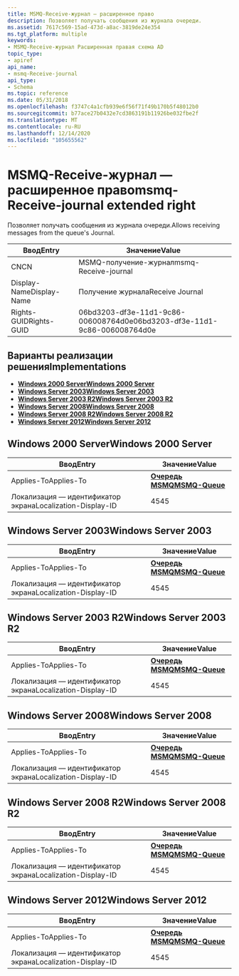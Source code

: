 ```yaml
---
title: MSMQ-Receive-журнал — расширенное право
description: Позволяет получать сообщения из журнала очереди.
ms.assetid: 7617c569-15ad-473d-a8ac-3819de24e354
ms.tgt_platform: multiple
keywords:
- MSMQ-Receive-журнал Расширенная правая схема AD
topic_type:
- apiref
api_name:
- msmq-Receive-journal
api_type:
- Schema
ms.topic: reference
ms.date: 05/31/2018
ms.openlocfilehash: f3747c4a1cfb939e6f56f71f49b170b5f48012b0
ms.sourcegitcommit: b77ace27b0432e7cd3863191b11926be032fbe2f
ms.translationtype: MT
ms.contentlocale: ru-RU
ms.lasthandoff: 12/14/2020
ms.locfileid: "105655562"
---
```

# <a name="msmq-receive-journal-extended-right"></a><span data-ttu-id="cc9d1-104">MSMQ-Receive-журнал — расширенное право</span><span class="sxs-lookup"><span data-stu-id="cc9d1-104">msmq-Receive-journal extended right</span></span>

<span data-ttu-id="cc9d1-105">Позволяет получать сообщения из журнала очереди.</span><span class="sxs-lookup"><span data-stu-id="cc9d1-105">Allows receiving messages from the queue's Journal.</span></span>



| <span data-ttu-id="cc9d1-106">Ввод</span><span class="sxs-lookup"><span data-stu-id="cc9d1-106">Entry</span></span> | <span data-ttu-id="cc9d1-107">Значение</span><span class="sxs-lookup"><span data-stu-id="cc9d1-107">Value</span></span> |
|--------------|--------------------------------------|
| <span data-ttu-id="cc9d1-108">CN</span><span class="sxs-lookup"><span data-stu-id="cc9d1-108">CN</span></span>           | <span data-ttu-id="cc9d1-109">MSMQ-получение-журнал</span><span class="sxs-lookup"><span data-stu-id="cc9d1-109">msmq-Receive-journal</span></span>                 |
| <span data-ttu-id="cc9d1-110">Display-Name</span><span class="sxs-lookup"><span data-stu-id="cc9d1-110">Display-Name</span></span> | <span data-ttu-id="cc9d1-111">Получение журнала</span><span class="sxs-lookup"><span data-stu-id="cc9d1-111">Receive Journal</span></span>                      |
| <span data-ttu-id="cc9d1-112">Rights-GUID</span><span class="sxs-lookup"><span data-stu-id="cc9d1-112">Rights-GUID</span></span>  | <span data-ttu-id="cc9d1-113">06bd3203-df3e-11d1-9c86-006008764d0e</span><span class="sxs-lookup"><span data-stu-id="cc9d1-113">06bd3203-df3e-11d1-9c86-006008764d0e</span></span> |



## <a name="implementations"></a><span data-ttu-id="cc9d1-114">Варианты реализации решения</span><span class="sxs-lookup"><span data-stu-id="cc9d1-114">Implementations</span></span>

-   [<span data-ttu-id="cc9d1-115">**Windows 2000 Server**</span><span class="sxs-lookup"><span data-stu-id="cc9d1-115">**Windows 2000 Server**</span></span>](#windows-2000-server)
-   [<span data-ttu-id="cc9d1-116">**Windows Server 2003**</span><span class="sxs-lookup"><span data-stu-id="cc9d1-116">**Windows Server 2003**</span></span>](#windows-server-2003)
-   [<span data-ttu-id="cc9d1-117">**Windows Server 2003 R2**</span><span class="sxs-lookup"><span data-stu-id="cc9d1-117">**Windows Server 2003 R2**</span></span>](#windows-server-2003-r2)
-   [<span data-ttu-id="cc9d1-118">**Windows Server 2008**</span><span class="sxs-lookup"><span data-stu-id="cc9d1-118">**Windows Server 2008**</span></span>](#windows-server-2008)
-   [<span data-ttu-id="cc9d1-119">**Windows Server 2008 R2**</span><span class="sxs-lookup"><span data-stu-id="cc9d1-119">**Windows Server 2008 R2**</span></span>](#windows-server-2008-r2)
-   [<span data-ttu-id="cc9d1-120">**Windows Server 2012**</span><span class="sxs-lookup"><span data-stu-id="cc9d1-120">**Windows Server 2012**</span></span>](#windows-server-2012)

## <a name="windows-2000-server"></a><span data-ttu-id="cc9d1-121">Windows 2000 Server</span><span class="sxs-lookup"><span data-stu-id="cc9d1-121">Windows 2000 Server</span></span>



| <span data-ttu-id="cc9d1-122">Ввод</span><span class="sxs-lookup"><span data-stu-id="cc9d1-122">Entry</span></span> | <span data-ttu-id="cc9d1-123">Значение</span><span class="sxs-lookup"><span data-stu-id="cc9d1-123">Value</span></span> |
|-------------------------|----------------------------------------------|
| <span data-ttu-id="cc9d1-124">Applies-To</span><span class="sxs-lookup"><span data-stu-id="cc9d1-124">Applies-To</span></span>              | [<span data-ttu-id="cc9d1-125">**Очередь MSMQ**</span><span class="sxs-lookup"><span data-stu-id="cc9d1-125">**MSMQ-Queue**</span></span>](c-msmqqueue.md)<br/> |
| <span data-ttu-id="cc9d1-126">Локализация — идентификатор экрана</span><span class="sxs-lookup"><span data-stu-id="cc9d1-126">Localization-Display-ID</span></span> | <span data-ttu-id="cc9d1-127">45</span><span class="sxs-lookup"><span data-stu-id="cc9d1-127">45</span></span>                                           |



## <a name="windows-server-2003"></a><span data-ttu-id="cc9d1-128">Windows Server 2003</span><span class="sxs-lookup"><span data-stu-id="cc9d1-128">Windows Server 2003</span></span>



| <span data-ttu-id="cc9d1-129">Ввод</span><span class="sxs-lookup"><span data-stu-id="cc9d1-129">Entry</span></span> | <span data-ttu-id="cc9d1-130">Значение</span><span class="sxs-lookup"><span data-stu-id="cc9d1-130">Value</span></span> |
|-------------------------|----------------------------------------------|
| <span data-ttu-id="cc9d1-131">Applies-To</span><span class="sxs-lookup"><span data-stu-id="cc9d1-131">Applies-To</span></span>              | [<span data-ttu-id="cc9d1-132">**Очередь MSMQ**</span><span class="sxs-lookup"><span data-stu-id="cc9d1-132">**MSMQ-Queue**</span></span>](c-msmqqueue.md)<br/> |
| <span data-ttu-id="cc9d1-133">Локализация — идентификатор экрана</span><span class="sxs-lookup"><span data-stu-id="cc9d1-133">Localization-Display-ID</span></span> | <span data-ttu-id="cc9d1-134">45</span><span class="sxs-lookup"><span data-stu-id="cc9d1-134">45</span></span>                                           |



## <a name="windows-server-2003-r2"></a><span data-ttu-id="cc9d1-135">Windows Server 2003 R2</span><span class="sxs-lookup"><span data-stu-id="cc9d1-135">Windows Server 2003 R2</span></span>



| <span data-ttu-id="cc9d1-136">Ввод</span><span class="sxs-lookup"><span data-stu-id="cc9d1-136">Entry</span></span> | <span data-ttu-id="cc9d1-137">Значение</span><span class="sxs-lookup"><span data-stu-id="cc9d1-137">Value</span></span> |
|-------------------------|----------------------------------------------|
| <span data-ttu-id="cc9d1-138">Applies-To</span><span class="sxs-lookup"><span data-stu-id="cc9d1-138">Applies-To</span></span>              | [<span data-ttu-id="cc9d1-139">**Очередь MSMQ**</span><span class="sxs-lookup"><span data-stu-id="cc9d1-139">**MSMQ-Queue**</span></span>](c-msmqqueue.md)<br/> |
| <span data-ttu-id="cc9d1-140">Локализация — идентификатор экрана</span><span class="sxs-lookup"><span data-stu-id="cc9d1-140">Localization-Display-ID</span></span> | <span data-ttu-id="cc9d1-141">45</span><span class="sxs-lookup"><span data-stu-id="cc9d1-141">45</span></span>                                           |



## <a name="windows-server-2008"></a><span data-ttu-id="cc9d1-142">Windows Server 2008</span><span class="sxs-lookup"><span data-stu-id="cc9d1-142">Windows Server 2008</span></span>



| <span data-ttu-id="cc9d1-143">Ввод</span><span class="sxs-lookup"><span data-stu-id="cc9d1-143">Entry</span></span> | <span data-ttu-id="cc9d1-144">Значение</span><span class="sxs-lookup"><span data-stu-id="cc9d1-144">Value</span></span> |
|-------------------------|----------------------------------------------|
| <span data-ttu-id="cc9d1-145">Applies-To</span><span class="sxs-lookup"><span data-stu-id="cc9d1-145">Applies-To</span></span>              | [<span data-ttu-id="cc9d1-146">**Очередь MSMQ**</span><span class="sxs-lookup"><span data-stu-id="cc9d1-146">**MSMQ-Queue**</span></span>](c-msmqqueue.md)<br/> |
| <span data-ttu-id="cc9d1-147">Локализация — идентификатор экрана</span><span class="sxs-lookup"><span data-stu-id="cc9d1-147">Localization-Display-ID</span></span> | <span data-ttu-id="cc9d1-148">45</span><span class="sxs-lookup"><span data-stu-id="cc9d1-148">45</span></span>                                           |



## <a name="windows-server-2008-r2"></a><span data-ttu-id="cc9d1-149">Windows Server 2008 R2</span><span class="sxs-lookup"><span data-stu-id="cc9d1-149">Windows Server 2008 R2</span></span>



| <span data-ttu-id="cc9d1-150">Ввод</span><span class="sxs-lookup"><span data-stu-id="cc9d1-150">Entry</span></span> | <span data-ttu-id="cc9d1-151">Значение</span><span class="sxs-lookup"><span data-stu-id="cc9d1-151">Value</span></span> |
|-------------------------|----------------------------------------------|
| <span data-ttu-id="cc9d1-152">Applies-To</span><span class="sxs-lookup"><span data-stu-id="cc9d1-152">Applies-To</span></span>              | [<span data-ttu-id="cc9d1-153">**Очередь MSMQ**</span><span class="sxs-lookup"><span data-stu-id="cc9d1-153">**MSMQ-Queue**</span></span>](c-msmqqueue.md)<br/> |
| <span data-ttu-id="cc9d1-154">Локализация — идентификатор экрана</span><span class="sxs-lookup"><span data-stu-id="cc9d1-154">Localization-Display-ID</span></span> | <span data-ttu-id="cc9d1-155">45</span><span class="sxs-lookup"><span data-stu-id="cc9d1-155">45</span></span>                                           |



## <a name="windows-server-2012"></a><span data-ttu-id="cc9d1-156">Windows Server 2012</span><span class="sxs-lookup"><span data-stu-id="cc9d1-156">Windows Server 2012</span></span>



| <span data-ttu-id="cc9d1-157">Ввод</span><span class="sxs-lookup"><span data-stu-id="cc9d1-157">Entry</span></span> | <span data-ttu-id="cc9d1-158">Значение</span><span class="sxs-lookup"><span data-stu-id="cc9d1-158">Value</span></span> |
|-------------------------|----------------------------------------------|
| <span data-ttu-id="cc9d1-159">Applies-To</span><span class="sxs-lookup"><span data-stu-id="cc9d1-159">Applies-To</span></span>              | [<span data-ttu-id="cc9d1-160">**Очередь MSMQ**</span><span class="sxs-lookup"><span data-stu-id="cc9d1-160">**MSMQ-Queue**</span></span>](c-msmqqueue.md)<br/> |
| <span data-ttu-id="cc9d1-161">Локализация — идентификатор экрана</span><span class="sxs-lookup"><span data-stu-id="cc9d1-161">Localization-Display-ID</span></span> | <span data-ttu-id="cc9d1-162">45</span><span class="sxs-lookup"><span data-stu-id="cc9d1-162">45</span></span>                                           |



 

 





